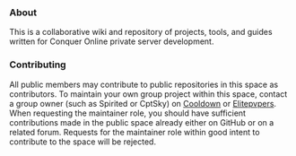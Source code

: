 ### About

This is a collaborative wiki and repository of projects, tools, and guides written for Conquer Online private server development.

### Contributing

All public members may contribute to public repositories in this space as contributors. To maintain your own group project within this space, contact a group owner (such as Spirited or CptSky) on [Cooldown](https://cooldown.dev) or [Elitepvpers](https://elitepvpers.com). When requesting the maintainer role, you should have sufficient contributions made in the public space already either on GitHub or on a related forum. Requests for the maintainer role within good intent to contribute to the space will be rejected.
